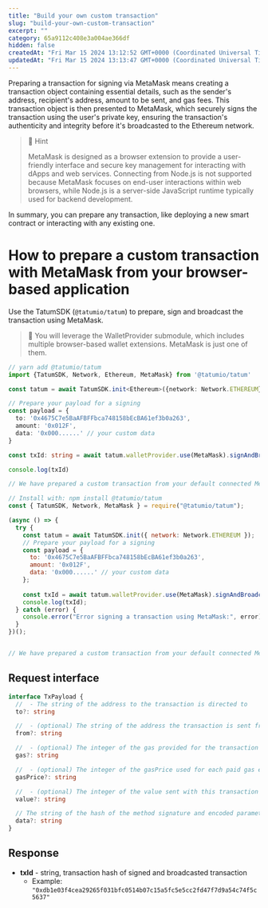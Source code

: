 ```yaml
---
title: "Build your own custom transaction"
slug: "build-your-own-custom-transaction"
excerpt: ""
category: 65a9112c408e3a004ae366df
hidden: false
createdAt: "Fri Mar 15 2024 13:12:52 GMT+0000 (Coordinated Universal Time)"
updatedAt: "Fri Mar 15 2024 13:13:47 GMT+0000 (Coordinated Universal Time)"
---
```

Preparing a transaction for signing via MetaMask means creating a transaction object containing essential details, such as the sender's address, recipient's address, amount to be sent, and gas fees. This transaction object is then presented to MetaMask, which securely signs the transaction using the user's private key, ensuring the transaction's authenticity and integrity before it's broadcasted to the Ethereum network.

> 📘 Hint
> 
> MetaMask is designed as a browser extension to provide a user-friendly interface and secure key management for interacting with dApps and web services. Connecting from Node.js is not supported because MetaMask focuses on end-user interactions within web browsers, while Node.js is a server-side JavaScript runtime typically used for backend development.

In summary, you can prepare any transaction, like deploying a new smart contract or interacting with any existing one.

# How to prepare a custom transaction with MetaMask from your browser-based application

Use the TatumSDK (`@tatumio/tatum`) to prepare, sign and broadcast the transaction using MetaMask.

> 📘 You will leverage the WalletProvider submodule, which includes multiple browser-based wallet extensions. MetaMask is just one of them.

```typescript
// yarn add @tatumio/tatum
import {TatumSDK, Network, Ethereum, MetaMask} from '@tatumio/tatum'

const tatum = await TatumSDK.init<Ethereum>({network: Network.ETHEREUM})

// Prepare your payload for a signing
const payload = {
  to: '0x4675C7e5BaAFBFFbca748158bEcBA61ef3b0a263',
  amount: '0x012F',
  data: '0x000......' // your custom data
}

const txId: string = await tatum.walletProvider.use(MetaMask).signAndBroadcast(payload)

console.log(txId)

// We have prepared a custom transaction from your default connected MetaMask account
```
```javascript
// Install with: npm install @tatumio/tatum
const { TatumSDK, Network, MetaMask } = require("@tatumio/tatum");

(async () => {
  try {
    const tatum = await TatumSDK.init({ network: Network.ETHEREUM });
    // Prepare your payload for a signing
    const payload = {
      to: '0x4675C7e5BaAFBFFbca748158bEcBA61ef3b0a263',
      amount: '0x012F',
      data: '0x000......' // your custom data
    };
    
    const txId = await tatum.walletProvider.use(MetaMask).signAndBroadcast(payload);
    console.log(txId);
  } catch (error) {
    console.error("Error signing a transaction using MetaMask:", error);
  }
})();


// We have prepared a custom transaction from your default connected MetaMask account
```

## Request interface

```typescript
interface TxPayload {
  //  - The string of the address to the transaction is directed to
  to?: string

  //  - (optional) The string of the address the transaction is sent from
  from?: string

  //  - (optional) The integer of the gas provided for the transaction execution
  gas?: string

  //  - (optional) The integer of the gasPrice used for each paid gas encoded as hexadecimal
  gasPrice?: string

  //  - (optional) The integer of the value sent with this transaction encoded as hexadecimal
  value?: string

  // The string of the hash of the method signature and encoded parameters, see the Ethereum Contract ABI
  data?: string
}
```

## Response

- **txId** - string, transaction hash of signed and broadcasted transaction
  - Example: `"0xdb1e03f4cea29265f031bfc0514b07c15a5fc5e5cc2fd47f7d9a54c74f5c5637"`
